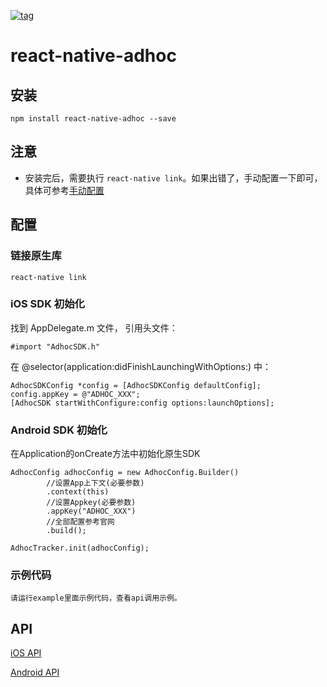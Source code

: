 [![tag](https://img.shields.io/badge/tag-1.0.4-blue.svg)](https://github.com/AppAdhoc/react-native-adhoc/releases)

# react-native-adhoc

## 安装

```
npm install react-native-adhoc --save
```

## 注意

* 安装完后，需要执行 `react-native link`。如果出错了，手动配置一下即可，具体可参考[手动配置](documents/manual.md)

## 配置

### 链接原生库

```
react-native link
```

### iOS SDK 初始化

找到 AppDelegate.m 文件， 引用头文件：

```#import "AdhocSDK.h"```

在 @selector(application:didFinishLaunchingWithOptions:) 中：

```
AdhocSDKConfig *config = [AdhocSDKConfig defaultConfig];
config.appKey = @"ADHOC_XXX";
[AdhocSDK startWithConfigure:config options:launchOptions];
```

### Android SDK 初始化

在Application的onCreate方法中初始化原生SDK

```
AdhocConfig adhocConfig = new AdhocConfig.Builder()
        //设置App上下文(必要参数)
        .context(this)
        //设置Appkey(必要参数)
        .appKey("ADHOC_XXX")
        //全部配置参考官网
        .build();

AdhocTracker.init(adhocConfig);
```
### 示例代码
```
请运行example里面示例代码，查看api调用示例。
```
## API

[iOS API](documents/ios_api.md)

[Android API](documents/android_api.md)
